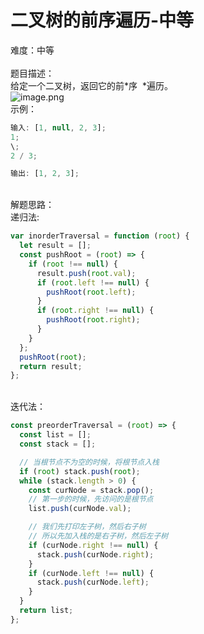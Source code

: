 # 二叉树的前序遍历-中等

难度：中等<br />
<br />题目描述：<br />给定一个二叉树，返回它的前*序  *遍历。<br />![image.png](https://cdn.nlark.com/yuque/0/2020/png/218767/1590459025272-8cfde5b7-2dad-4ece-a8f9-701e3ffb3c3d.png#align=left&display=inline&height=291&margin=%5Bobject%20Object%5D&name=image.png&originHeight=582&originWidth=1142&size=374891&status=done&style=none&width=571)<br />示例：

```javascript
输入: [1, null, 2, 3];
1;
\;
2 / 3;

输出: [1, 2, 3];
```

<br />解题思路：<br />递归法:

```javascript
var inorderTraversal = function (root) {
  let result = [];
  const pushRoot = (root) => {
    if (root !== null) {
      result.push(root.val);
      if (root.left !== null) {
        pushRoot(root.left);
      }
      if (root.right !== null) {
        pushRoot(root.right);
      }
    }
  };
  pushRoot(root);
  return result;
};
```

<br />迭代法：

```javascript
const preorderTraversal = (root) => {
  const list = [];
  const stack = [];

  // 当根节点不为空的时候，将根节点入栈
  if (root) stack.push(root);
  while (stack.length > 0) {
    const curNode = stack.pop();
    // 第一步的时候，先访问的是根节点
    list.push(curNode.val);

    // 我们先打印左子树，然后右子树
    // 所以先加入栈的是右子树，然后左子树
    if (curNode.right !== null) {
      stack.push(curNode.right);
    }
    if (curNode.left !== null) {
      stack.push(curNode.left);
    }
  }
  return list;
};
```
